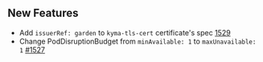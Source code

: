 ## New Features

- Add `issuerRef: garden` to `kyma-tls-cert` certificate's spec [1529](https://github.com/kyma-project/api-gateway/pull/1529)
- Change PodDisruptionBudget from `minAvailable: 1` to `maxUnavailable: 1` [#1527](https://github.com/kyma-project/api-gateway/pull/1527)
